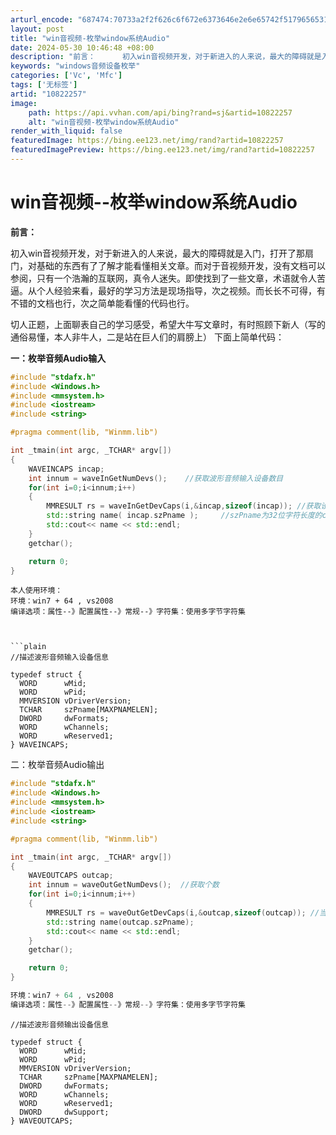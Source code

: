 ```yaml
---
arturl_encode: "687474:70733a2f2f626c6f672e6373646e2e6e65742f517965653136:2f61727469636c652f64657461696c732f3130383232323537"
layout: post
title: "win音视频-枚举window系统Audio"
date: 2024-05-30 10:46:48 +08:00
description: "前言：      初入win音视频开发，对于新进入的人来说，最大的障碍就是入门，打开了那扇门，对基础"
keywords: "windows音频设备枚举"
categories: ['Vc', 'Mfc']
tags: ['无标签']
artid: "10822257"
image:
    path: https://api.vvhan.com/api/bing?rand=sj&artid=10822257
    alt: "win音视频-枚举window系统Audio"
render_with_liquid: false
featuredImage: https://bing.ee123.net/img/rand?artid=10822257
featuredImagePreview: https://bing.ee123.net/img/rand?artid=10822257
---
```


# win音视频--枚举window系统Audio

**前言：**

初入win音视频开发，对于新进入的人来说，最大的障碍就是入门，打开了那扇门，对基础的东西有了了解才能看懂相关文章。而对于音视频开发，没有文档可以参阅，只有一个浩瀚的互联网，真令人迷失。即使找到了一些文章，术语就令人苦逼。从个人经验来看，最好的学习方法是现场指导，次之视频。而长长不可得，有不错的文档也行，次之简单能看懂的代码也行。

切人正题，上面聊表自己的学习感受，希望大牛写文章时，有时照顾下新人（写的通俗易懂，本人非牛人，二是站在巨人们的肩膀上） 下面上简单代码：

**一：枚举音频Audio输入**

```cpp
#include "stdafx.h"
#include <Windows.h>
#include <mmsystem.h>
#include <iostream>
#include <string>

#pragma comment(lib, "Winmm.lib")

int _tmain(int argc, _TCHAR* argv[])
{
	WAVEINCAPS incap;
	int innum = waveInGetNumDevs();    //获取波形音频输入设备数目
	for(int i=0;i<innum;i++)
	{
		MMRESULT rs = waveInGetDevCaps(i,&incap,sizeof(incap)); //获取设备表中当前输入设备信息
		std::string name( incap.szPname );     //szPname为32位字符长度的char数组，常常不能获取全名
		std::cout<< name << std::endl;
	}
	getchar();

	return 0;
}
```

```plain
本人使用环境：
环境：win7 + 64 , vs2008 
编译选项：属性--》配置属性--》常规--》字符集：使用多字节字符集
```

```plain


```plain
//描述波形音频输入设备信息
```



```
typedef struct {
  WORD      wMid;
  WORD      wPid;
  MMVERSION vDriverVersion;
  TCHAR     szPname[MAXPNAMELEN];
  DWORD     dwFormats;
  WORD      wChannels;
  WORD      wReserved1;
} WAVEINCAPS;
```

  


二：枚举音频Audio输出



```cpp
#include "stdafx.h"
#include <Windows.h>
#include <mmsystem.h>
#include <iostream>
#include <string>

#pragma comment(lib, "Winmm.lib")

int _tmain(int argc, _TCHAR* argv[])
{
	WAVEOUTCAPS outcap;
	int innum = waveOutGetNumDevs();  //获取个数
	for(int i=0;i<innum;i++)
	{
		MMRESULT rs = waveOutGetDevCaps(i,&outcap,sizeof(outcap)); //当前输出波形音频信息
		std::string name(outcap.szPname);
		std::cout<< name << std::endl;
	}
	getchar();

	return 0;
}
```



```cpp
环境：win7 + 64 , vs2008 
编译选项：属性--》配置属性--》常规--》字符集：使用多字节字符集
```



```
//描述波形音频输出设备信息
```



```
typedef struct {
  WORD      wMid;
  WORD      wPid;
  MMVERSION vDriverVersion;
  TCHAR     szPname[MAXPNAMELEN];
  DWORD     dwFormats;
  WORD      wChannels;
  WORD      wReserved1;
  DWORD     dwSupport;
} WAVEOUTCAPS;
```

  

  

  
  

```